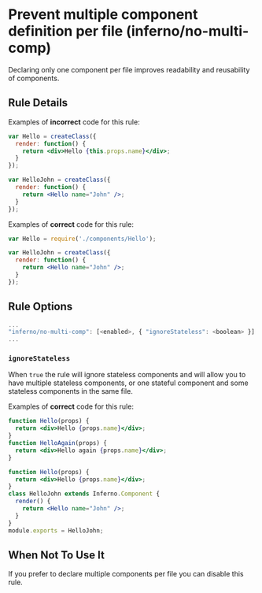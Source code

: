 # Prevent multiple component definition per file (inferno/no-multi-comp)

Declaring only one component per file improves readability and reusability of components.

## Rule Details

Examples of **incorrect** code for this rule:

```jsx
var Hello = createClass({
  render: function() {
    return <div>Hello {this.props.name}</div>;
  }
});

var HelloJohn = createClass({
  render: function() {
    return <Hello name="John" />;
  }
});
```

Examples of **correct** code for this rule:

```jsx
var Hello = require('./components/Hello');

var HelloJohn = createClass({
  render: function() {
    return <Hello name="John" />;
  }
});
```

## Rule Options

```js
...
"inferno/no-multi-comp": [<enabled>, { "ignoreStateless": <boolean> }]
...
```

### `ignoreStateless`

When `true` the rule will ignore stateless components and will allow you to have multiple stateless components, or one stateful component and some stateless components in the same file.

Examples of **correct** code for this rule:

```jsx
function Hello(props) {
  return <div>Hello {props.name}</div>;
}
function HelloAgain(props) {
  return <div>Hello again {props.name}</div>;
}
```

```jsx
function Hello(props) {
  return <div>Hello {props.name}</div>;
}
class HelloJohn extends Inferno.Component {
  render() {
    return <Hello name="John" />;
  }
}
module.exports = HelloJohn;
```

## When Not To Use It

If you prefer to declare multiple components per file you can disable this rule.
